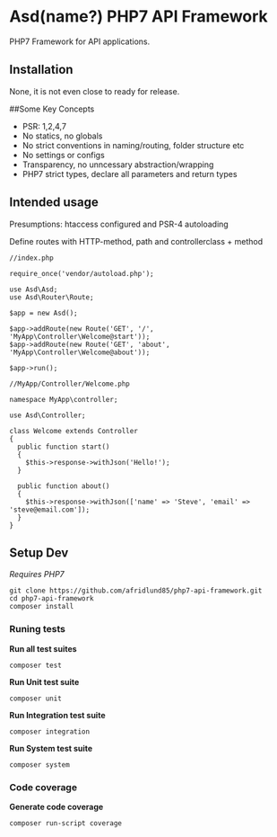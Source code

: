 # Asd(name?) PHP7 API Framework

PHP7 Framework for API applications.

## Installation

None, it is not even close to ready for release.

##Some Key Concepts

* PSR: 1,2,4,7
* No statics, no globals
* No strict conventions in naming/routing, folder structure etc
* No settings or configs
* Transparency, no unncessary abstraction/wrapping
* PHP7 strict types, declare all parameters and return types

## Intended usage

Presumptions: htaccess configured and PSR-4 autoloading

Define routes with HTTP-method, path and controllerclass + method

```
//index.php

require_once('vendor/autoload.php');

use Asd\Asd;
use Asd\Router\Route;

$app = new Asd();

$app->addRoute(new Route('GET', '/', 'MyApp\Controller\Welcome@start'));
$app->addRoute(new Route('GET', 'about', 'MyApp\Controller\Welcome@about'));

$app->run();
```

```
//MyApp/Controller/Welcome.php

namespace MyApp\controller;

use Asd\Controller;

class Welcome extends Controller
{
  public function start()
  {
    $this->response->withJson('Hello!');
  }

  public function about()
  {
    $this->response->withJson(['name' => 'Steve', 'email' => 'steve@email.com']);
  }
}
```

## Setup Dev

*Requires PHP7*

```
git clone https://github.com/afridlund85/php7-api-framework.git
cd php7-api-framework
composer install
```

### Runing tests

**Run all test suites**
```
composer test
```

**Run Unit test suite**
```
composer unit
```

**Run Integration test suite**
```
composer integration
```

**Run System test suite**
```
composer system
```

### Code coverage

**Generate code coverage**

```
composer run-script coverage
```